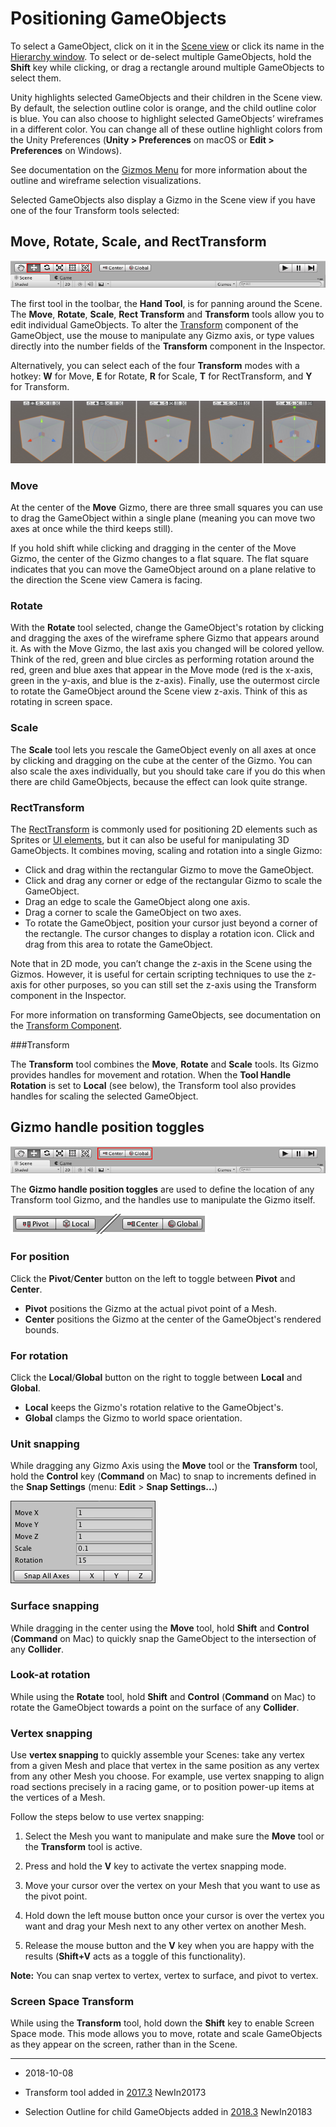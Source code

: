 # Positioning GameObjects

To select a GameObject, click on it in the [Scene view](UsingTheSceneView) or click its name in the [Hierarchy window](Hierarchy). To select or de-select multiple GameObjects, hold the __Shift__ key while clicking, or drag a rectangle around multiple GameObjects to select them.

Unity highlights selected GameObjects and their children in the Scene view. By default, the selection outline color is orange, and the child outline color is blue. You can also choose to highlight selected GameObjects’ wireframes in a different color. You can change all of these outline highlight colors from the Unity Preferences (__Unity > Preferences__ on macOS or __Edit > Preferences__ on Windows). 

See documentation on the [Gizmos Menu](GizmosMenu) for more information about the outline and wireframe selection visualizations. 

Selected GameObjects also display a Gizmo in the Scene view if you have one of the four Transform tools selected:


## Move, Rotate, Scale, and RectTransform

![](../uploads/Main/Editor-MoveRotateScaleTransform.png)

The first tool in the toolbar, the __Hand Tool__, is for panning around the Scene. The __Move__, __Rotate__, __Scale__, __Rect Transform__ and __Transform__ tools allow you to edit individual GameObjects. To alter the [Transform](class-Transform) component of the GameObject, use the mouse to manipulate any Gizmo axis, or type values directly into the number fields of the __Transform__ component in the Inspector.

Alternatively, you can select each of the four __Transform__ modes with a hotkey: __W__ for Move, __E__ for Rotate, __R__ for Scale, __T__ for RectTransform, and __Y__ for Transform.

![The Move, Scale, Rotate, Rect Transform and Transform Gizmos](../uploads/Main/MoveRotateScaleTransform.jpg)

### Move
At the center of the __Move__ Gizmo, there are three small squares you can use to drag the GameObject within a single plane (meaning you can move two axes at once while the third keeps still). 

If you hold shift while clicking and dragging in the center of the Move Gizmo, the center of the Gizmo changes to a flat square. The flat square indicates that you can move the GameObject around on a plane relative to the direction the Scene view Camera is facing.

### Rotate

With the __Rotate__ tool selected, change the GameObject's rotation by clicking and dragging the axes of the wireframe sphere Gizmo that appears around it. As with the Move Gizmo, the last axis you changed will be colored yellow. Think of the red, green and blue circles as performing rotation around the red, green and blue axes that appear in the Move mode (red is the x-axis, green in the y-axis, and blue is the z-axis). Finally, use the outermost circle to rotate the GameObject around the Scene view z-axis. Think of this as rotating in screen space.

### Scale

The __Scale__ tool lets you rescale the GameObject evenly on all axes at once by clicking and dragging on the cube at the center of the Gizmo. You can also scale the axes individually, but you should take care if you do this when there are child GameObjects, because the effect can look quite strange.

### RectTransform

The [RectTransform](class-RectTransform) is commonly used for positioning 2D elements such as Sprites or [UI elements](UIBasicLayout), but it can also be useful for manipulating 3D GameObjects. It combines moving, scaling and rotation into a single Gizmo:

* Click and drag within the rectangular Gizmo to move the GameObject. 
* Click and drag any corner or edge of the rectangular Gizmo to scale the GameObject. 
* Drag an edge to scale the GameObject along one axis. 
* Drag a corner to scale the GameObject on two axes. 
* To rotate the GameObject, position your cursor just beyond a corner of the rectangle. The cursor changes to display a rotation icon. Click and drag from this area to rotate the GameObject.

Note that in 2D mode, you can’t change the z-axis in the Scene using the Gizmos. However, it is useful for certain scripting techniques to use the z-axis for other purposes, so you can still set the z-axis using the Transform component in the Inspector.

For more information on transforming GameObjects, see documentation on the [Transform Component](class-Transform).

###Transform

The __Transform__ tool combines the __Move__, __Rotate__ and __Scale__ tools. Its Gizmo provides handles for movement and rotation. When the __Tool Handle Rotation__ is set to __Local__ (see below), the Transform tool also provides handles for scaling the selected GameObject.

## Gizmo handle position toggles

![](../uploads/Main/GizmoDisplayToggles.png)

The __Gizmo handle position toggles__ are used to define the location of any Transform tool Gizmo, and the handles use to manipulate the Gizmo itself.

![Gizmo display toggles](../uploads/Main/HandlePositionButtons.png)

### For position

Click the __Pivot__/__Center__ button on the left to toggle between __Pivot__ and __Center__.

* __Pivot__ positions the Gizmo at the actual pivot point of a Mesh.
* __Center__ positions the Gizmo at the center of the GameObject's rendered bounds.

### For rotation

Click the __Local__/__Global__ button on the right to toggle between __Local__ and __Global__.

* __Local__ keeps the Gizmo's rotation relative to the GameObject's.
* __Global__ clamps the Gizmo to world space orientation.

### Unit snapping

While dragging any Gizmo Axis using the __Move__ tool or the __Transform__ tool, hold the __Control__ key (__Command__ on Mac) to snap to increments defined in the __Snap Settings__ (menu:  __Edit__ > __Snap Settings...__)

![](../uploads/Main/SceneViewUnitSnappingSettings.png)

### Surface snapping

While dragging in the center using the __Move__ tool, hold __Shift__ and __Control__ (__Command__ on Mac) to quickly snap the GameObject to the intersection of any __Collider__.

### Look-at rotation

While using the __Rotate__ tool, hold __Shift__ and __Control__ (__Command__ on Mac) to rotate the GameObject towards a point on the surface of any __Collider__.

### Vertex snapping

Use __vertex snapping__ to quickly assemble your Scenes: take any vertex from a given Mesh and place that vertex in the same position as any vertex from any other Mesh you choose. For example, use vertex snapping to align road sections precisely in a racing game, or to position power-up items at the vertices of a Mesh.

Follow the steps below to use vertex snapping:

1. Select the Mesh you want to manipulate and make sure the __Move__ tool or the __Transform__ tool is active.

2. Press and hold the __V__ key to activate the vertex snapping mode.

3. Move your cursor over the vertex on your Mesh that you want to use as the pivot point.

4. Hold down the left mouse button once your cursor is over the vertex you want and drag your Mesh next to any other vertex on another Mesh.

5. Release the mouse button and the __V__ key when you are happy with the results (__Shift+V__ acts as a toggle of this functionality).

**Note:** You can snap vertex to vertex, vertex to surface, and pivot to vertex.

### Screen Space Transform

While using the __Transform__ tool, hold down the __Shift__ key to enable Screen Space mode. This mode allows you to move, rotate and scale GameObjects as they appear on the screen, rather than in the Scene. 

---

* <span class="page-edit"> 2018-10-08  <!-- include IncludeTextAmendPageYesEdit --></span>

* <span class="page-history">Transform tool added in [2017.3](https://docs.unity3d.com/2017.3/Documentation/Manual/30_search.html?q=newin20173) <span class="search-words">NewIn20173</span></span>
* <span class="page-history">Selection Outline  for child GameObjects added in [2018.3](https://docs.unity3d.com/2018.3/Documentation/Manual/30_search.html?q=newin20183) <span class="search-words">NewIn20183</span></span>




